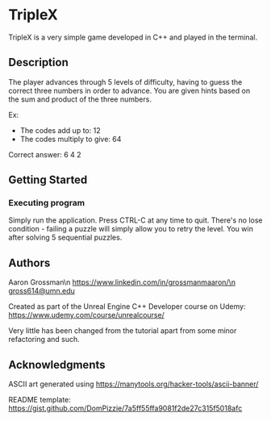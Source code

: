 # TripleX

TripleX is a very simple game developed in C++ and played in the terminal. 

## Description

The player advances through 5 levels of difficulty, having to guess the correct three numbers in order to advance.
You are given hints based on the sum and product of the three numbers.

Ex:
* The codes add up to: 12
* The codes multiply to give: 64

Correct answer: 6 4 2

## Getting Started

### Executing program

Simply run the application. Press CTRL-C at any time to quit.
There's no lose condition - failing a puzzle will simply allow you to retry the level.
You win after solving 5 sequential puzzles.

## Authors

Aaron Grossman\n
https://www.linkedin.com/in/grossmanmaaron/\n
gross614@umn.edu

Created as part of the Unreal Engine C++ Developer course on Udemy:
https://www.udemy.com/course/unrealcourse/

Very little has been changed from the tutorial apart from some minor refactoring and such.

## Acknowledgments

ASCII art generated using https://manytools.org/hacker-tools/ascii-banner/

README template: https://gist.github.com/DomPizzie/7a5ff55ffa9081f2de27c315f5018afc